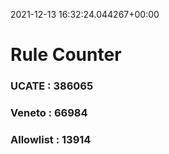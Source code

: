 2021-12-13 16:32:24.044267+00:00
# Rule Counter 
 ### UCATE : 386065

 ### Veneto : 66984

 ### Allowlist : 13914